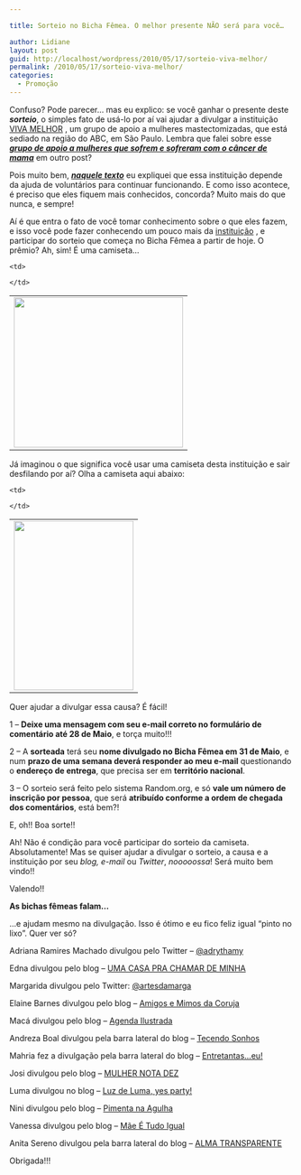 ```yaml
---

title: Sorteio no Bicha Fêmea. O melhor presente NÃO será para você…

author: Lidiane
layout: post
guid: http://localhost/wordpress/2010/05/17/sorteio-viva-melhor/
permalink: /2010/05/17/sorteio-viva-melhor/
categories:
  - Promoção
---
```

Confuso? Pode parecer… mas eu explico: se você ganhar o presente deste **_sorteio_**, o simples fato de usá-lo por aí vai ajudar a divulgar a instituição [VIVA MELHOR](http://grupovivamelhor.org.br/?pg=home) , um grupo de apoio a mulheres mastectomizadas, que está sediado na região do ABC, em São Paulo. Lembra que falei sobre esse **_[grupo de apoio a mulheres que sofrem e sofreram com o câncer de mama](http://www.trololodemulher.com.br/2010/01/11/viva-melhor-grupo-de-apoio-e-auto-ajuda-s-mulheres-mastectomizadas/)_** em outro post?

<!--more-->

Pois muito bem, **_[naquele texto](http://www.trololodemulher.com.br/2010/01/11/viva-melhor-grupo-de-apoio-e-auto-ajuda-s-mulheres-mastectomizadas/)_** eu expliquei que essa instituição depende da ajuda de voluntários para continuar funcionando. E como isso acontece, é preciso que eles fiquem mais conhecidos, concorda? Muito mais do que nunca, e sempre!

Aí é que entra o fato de você tomar conhecimento sobre o que eles fazem, e isso você pode fazer conhecendo um pouco mais da [instituição](http://grupovivamelhor.org.br/?pg=home) , e participar do sorteio que começa no Bicha Fêmea a partir de hoje. O prêmio? Ah, sim! É uma camiseta…

<table align="center">
  <tr>
    <td>
      <a href="http://www.trololodemulher.com.br/blog/wp-content/uploads/2010/05/Grupo-Viva-Melhor-300.jpg"><img class="alignnone size-full wp-image-4642" title="Grupo Viva Melhor 300" src="http://www.trololodemulher.com.br/blog/wp-content/uploads/2010/05/Grupo-Viva-Melhor-300.jpg" alt="" width="300" height="266" /></a><a href="http://www.trololodemulher.com.br/blog/wp-content/uploads/2010/05/camiseta-do-cancer-de-mama.jpg"></a>
    </td>
    
    <td>
       
    </td>
  </tr>
</table>

Já imaginou o que significa você usar uma camiseta desta instituição e sair desfilando por aí? Olha a camiseta aqui abaixo:

<table align="center">
  <tr>
    <td>
      <a href="http://www.trololodemulher.com.br/blog/wp-content/uploads/2010/05/camisetaVivamelhor.jpg"><img class="alignnone size-medium wp-image-4646" title="camisetaVivamelhor" src="http://www.trololodemulher.com.br/blog/wp-content/uploads/2010/05/camisetaVivamelhor-212x300.jpg" alt="" width="212" height="300" /></a>
    </td>
    
    <td>
       
    </td>
  </tr>
</table>

Quer ajudar a divulgar essa causa? É fácil!

1 – **Deixe uma mensagem com seu e-mail correto no formulário de comentário até 28 de Maio**, e torça muito!!!

2 – A **sorteada** terá seu **nome divulgado no Bicha Fêmea em 31 de Maio**, e num **prazo de uma semana deverá responder ao meu e-mail** questionando o **endereço de entrega**, que precisa ser em **território nacional**.

3 – O sorteio será feito pelo sistema Random.org, e só **vale um número de inscrição por pessoa**, que será **atribuído conforme a ordem de chegada dos comentários**, está bem?!

E, oh!! Boa sorte!!

Ah! Não é condição para você participar do sorteio da camiseta. Absolutamente! Mas se quiser ajudar a divulgar o sorteio, a causa e a instituição por seu _blog, e-mail_ ou _Twitter_, _nooooossa_! Será muito bem vindo!!

Valendo!!

**As bichas fêmeas falam&#8230;**

&#8230;e ajudam mesmo na divulgação. Isso é ótimo e eu fico feliz igual &#8220;pinto no lixo&#8221;. Quer ver só?

Adriana Ramires Machado divulgou pelo Twitter &#8211; [@adrythamy](http://twitter.com/adrythamy/status/14155976320) 

Edna divulgou pelo blog &#8211; [UMA CASA PRA CHAMAR DE MINHA](http://umacasaprachamardeminha.blogspot.com/) 

Margarida divulgou pelo Twitter: [@artesdamarga](http://twitter.com/search/users?q=@artesdamarga&category=people&source=find_on_twitter) 

Elaine Barnes divulgou pelo blog &#8211; [Amigos e Mimos da Coruja](http://amigosemimosdacoruja.blogspot.com/2010/05/sorteio-no-bicha-femea-o-melhor.html) 

Macá divulgou pelo blog &#8211; [Agenda Ilustrada](http://www.agendailustrada.com/2010/05/sorteio-no-bicha-femea.html) 

Andreza Boal divulgou pela barra lateral do blog &#8211; [Tecendo Sonhos](http://tecendosonhoscomvoce.blogspot.com/) 

Mahria fez a divulgação pela barra lateral do blog &#8211; [Entretantas&#8230;eu!](http://wwwantesqueeuesqueca.blogspot.com/) 

Josi divulgou pelo blog &#8211; [MULHER NOTA DEZ](http://mulhernota10josisousa.blogspot.com/2010/05/sorteio-no-bicha-femea-o-melhor.html) 

Luma divulgou no blog &#8211; [Luz de Luma, yes party!](http://luzdeluma.blogspot.com/2010/05/vi-por-ai.html) 

Nini divulgou pelo blog &#8211; [Pimenta na Agulha](http://pimentanaagulha-blog.blogspot.com/2010/05/sorteio-no-bicha-femea.html) 

Vanessa divulgou pelo blog &#8211; [Mãe É Tudo Igual](http://www.maeetudoigual.com.br/2010/05/dor-da-mordida.html) 

Anita Sereno divulgou pela barra lateral do blog &#8211; [ALMA TRANSPARENTE](http://anitasereno.blogspot.com/) 

Obrigada!!!